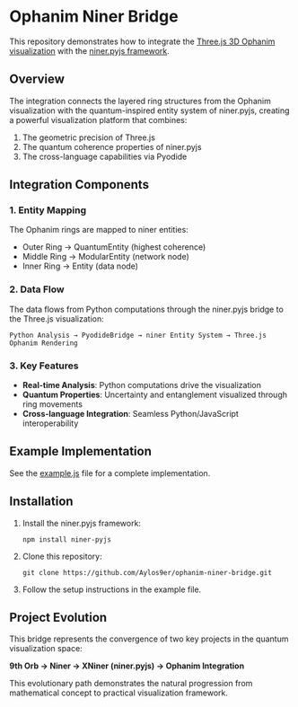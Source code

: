 # Ophanim Niner Bridge

This repository demonstrates how to integrate the [Three.js 3D Ophanim visualization](https://github.com/Aylos9er/Three.js-3d-ophanim) with the [niner.pyjs framework](https://github.com/Aylos9er/niner-pyjs-framework).

## Overview

The integration connects the layered ring structures from the Ophanim visualization with the quantum-inspired entity system of niner.pyjs, creating a powerful visualization platform that combines:

1. The geometric precision of Three.js
2. The quantum coherence properties of niner.pyjs
3. The cross-language capabilities via Pyodide

## Integration Components

### 1. Entity Mapping

The Ophanim rings are mapped to niner entities:

- Outer Ring → QuantumEntity (highest coherence)
- Middle Ring → ModularEntity (network node)
- Inner Ring → Entity (data node)

### 2. Data Flow

The data flows from Python computations through the niner.pyjs bridge to the Three.js visualization:

```
Python Analysis → PyodideBridge → niner Entity System → Three.js Ophanim Rendering
```

### 3. Key Features

- **Real-time Analysis**: Python computations drive the visualization
- **Quantum Properties**: Uncertainty and entanglement visualized through ring movements
- **Cross-language Integration**: Seamless Python/JavaScript interoperability

## Example Implementation

See the [example.js](./example.js) file for a complete implementation.

## Installation

1. Install the niner.pyjs framework:
   ```
   npm install niner-pyjs
   ```

2. Clone this repository:
   ```
   git clone https://github.com/Aylos9er/ophanim-niner-bridge.git
   ```

3. Follow the setup instructions in the example file.

## Project Evolution

This bridge represents the convergence of two key projects in the quantum visualization space:

**9th Orb → Niner → XNiner (niner.pyjs) → Ophanim Integration**

This evolutionary path demonstrates the natural progression from mathematical concept to practical visualization framework.
